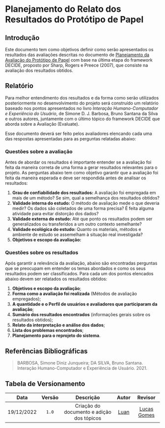 # Planejamento do Relato dos Resultados do Protótipo de Papel

## Introdução

Este documento tem como objetivos definir como serão apresentados os resultados das avaliações descritas no documento de [Planejamento da Avaliação do Protótipo de Papel](https://interacao-humano-computador.github.io/2022.2-PrefeituraDeSorocaba/#/pages/projeto/etapa5/planejamento_avaliacao_prototipo_papel.md) com base na última etapa do framework DECIDE, proposto por Sharp, Rogers e Preece (2007), que consiste na avaliação dos resultados obtidos.

## Relatório

Para melhor entendimento dos resultados e da forma como serão utilizados posteriormente no desenvolvimento do projeto será construído um relatório baseado nos pontos apresentados no livro _Interação Humano-Computador e Experiência do Usuário_, de Simone D. J. Barbosa, Bruno Santana da Silva e outros autores, juntamente com o último tópico do framework DECIDE que aborda sobre a Avaliação (Evaluate).

Esse documento deverá ser feito pelos avaliadores elencando cada uma das respostas apresentadas para as perguntas relatadas abaixo:

### Questões sobre a avaliação

Antes de abordar os resultados é importante entender se a avaliação foi feita da maneira correta de uma forma a gerar resultados relevantes para o projeto. As perguntas abaixo tem como objetivo garantir que a avaliação foi feita da maneira esperada e deve ser respondida antes de analisar os resultados:

1. **Grau de confiabilidade dos resultados:** A avaliação foi empregada em mais de um método? Se sim, qual a semelhança dos resultados obtidos?
2. **Validade interna do estudo:** O método de avaliação mede o que deveria medir? Os dados são coletados de uma forma precisa? É feita alguma atividade para evitar distorção dos dados?
3. **Validade externa do estudo:** Até que ponto os resultados podem ser generalizados ou transferidos a um outro contexto semelhante?
4. **Validade ecológica do estudo:** Quanto os materiais, métodos e ambiente de estudo se assemelham à situação real investigada?
5. **Objetivos e escopo da avaliação:**

### Questões sobre os resultados

Após garantir a relevância da avaliação, abaixo são encontradas perguntas que se preocupam em entender os temas abordados e como os seus resultados podem ser classificados. Para cada um dos pontos elencados abaixo devem ser relatados os resultados obtidos:

1. **Objetivos e escopo da avaliação**;
2. **Forma como a avaliação foi realizada** (Métodos de avaliação empregados);
3. **A quantidade e o Perfil de usuários e avaliadores que participaram da avaliação**;
4. **Sumário dos resultados encontrados** (informações gerais sobre os resultados obtidos);
5. **Relato da interpretação e análise dos dados**;
6. **Lista dos problemas encontrados**;
7. **Planejamento para o reprojeto do sistema**.

## Referências Bibliográficas

> BARBOSA, Simone Diniz Junqueira; DA SILVA, Bruno Santana. Interação Humano-Computador e Experiência de Usuário. 2021.

## Tabela de Versionamento

|    Data    | Versão |                 Descrição                 |               Autor               | Revisor |
| :--------: | :----: | :---------------------------------------: | :-------------------------------: | :-----: |
| 19/12/2022 | `1.0`  | Criação do documento e adição dos tópicos | [Luan](https://github.com/Luanmq) | [Lucas Gomes](https://github.com/lucasgcaldas) |
